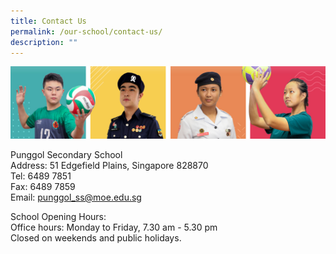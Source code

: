```yaml
---
title: Contact Us
permalink: /our-school/contact-us/
description: ""
---
```

![](/images/Our%20School/subbanner.jpg)



Punggol Secondary School<br>
Address: 51 Edgefield Plains, Singapore 828870<br>
Tel: 6489 7851<br>
Fax: 6489 7859<br>
Email:&nbsp;[punggol\_ss@moe.edu.sg](mailto:punggol_ss@moe.edu.sg)

  

School Opening Hours:<br>
Office hours: Monday to Friday, 7.30 am - 5.30 pm<br>
Closed on weekends and public holidays.